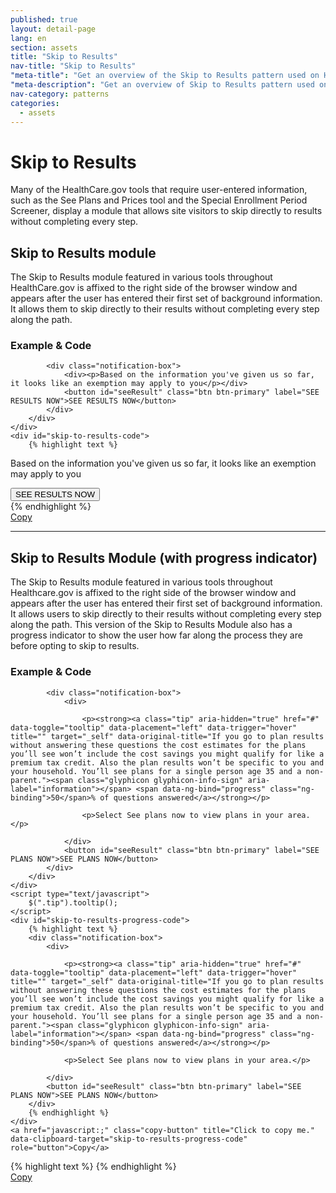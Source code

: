```yaml
---
published: true
layout: detail-page
lang: en
section: assets
title: "Skip to Results"
nav-title: "Skip to Results"
"meta-title": "Get an overview of the Skip to Results pattern used on HealthCare.gov"
"meta-description": "Get an overview of Skip to Results pattern used on HealthCare.gov to allow site visitors to select specific time frames."
nav-category: patterns
categories:
  - assets
---
```


# Skip to Results

<div class="intro">
Many of the HealthCare.gov tools that require user-entered information, such as the See Plans and Prices tool and the Special Enrollment Period Screener, display a module that allows site visitors to skip directly to results without completing every step.
</div>

<div class="hr"></div>

## Skip to Results module 

The Skip to Results module featured in various tools throughout HealthCare.gov is affixed to the right side of the browser window and appears after the user has entered their first set of background information. It allows them to skip directly to their results without completing every step along the path. 

<h3 class="label-opensans">Example &amp; Code</h3>

<div class="code-wrapper">
	<div class="preview">
		<div class="control-group">

			<div class="notification-box">
				<div><p>Based on the information you've given us so far, it looks like an exemption may apply to you</p></div>
				<button id="seeResult" class="btn btn-primary" label="SEE RESULTS NOW">SEE RESULTS NOW</button>
			</div>
		</div>
	</div>
	<div id="skip-to-results-code">
		{% highlight text %}
<div class="notification-box">
	<div>
		<p>Based on the information you've given us so far, it looks like an exemption may apply to you</p>
	</div>
	<button id="seeResult" class="btn btn-primary" label="SEE RESULTS NOW">SEE RESULTS NOW</button>
</div>
		{% endhighlight %}
	</div>
	<a href="javascript:;" class="copy-button" title="Click to copy me." data-clipboard-target="skip-to-results-code" role="button">Copy</a>
</div>

* * *

## Skip to Results Module (with progress indicator)

The Skip to Results module featured in various tools throughout Healthcare.gov is affixed to the right side of the browser window and appears after the user has entered their first set of background information. It allows users to skip directly to their results without completing every step along the path. This version of the Skip to Results Module also has a progress indicator to show the user how far along the process they are before opting to skip to results.

<h3 class="label-opensans">Example &amp; Code</h3>

<div class="code-wrapper">
	<div class="preview">
		<div class="control-group">

			<div class="notification-box">
				<div>

					<p><strong><a class="tip" aria-hidden="true" href="#" data-toggle="tooltip" data-placement="left" data-trigger="hover" title="" target="_self" data-original-title="If you go to plan results without answering these questions the cost estimates for the plans you’ll see won’t include the cost savings you might qualify for like a premium tax credit. Also the plan results won’t be specific to you and your household. You’ll see plans for a single person age 35 and a non-parent."><span class="glyphicon glyphicon-info-sign" aria-label="information"></span> <span data-ng-bind="progress" class="ng-binding">50</span>% of questions answered</a></strong></p>

					<p>Select See plans now to view plans in your area.</p>

				</div>
				<button id="seeResult" class="btn btn-primary" label="SEE PLANS NOW">SEE PLANS NOW</button>
			</div>
		</div>
	</div>
	<script type="text/javascript">
		$(".tip").tooltip();
	</script>
	<div id="skip-to-results-progress-code">
		{% highlight text %}
		<div class="notification-box">
			<div>

				<p><strong><a class="tip" aria-hidden="true" href="#" data-toggle="tooltip" data-placement="left" data-trigger="hover" title="" target="_self" data-original-title="If you go to plan results without answering these questions the cost estimates for the plans you’ll see won’t include the cost savings you might qualify for like a premium tax credit. Also the plan results won’t be specific to you and your household. You’ll see plans for a single person age 35 and a non-parent."><span class="glyphicon glyphicon-info-sign" aria-label="information"></span> <span data-ng-bind="progress" class="ng-binding">50</span>% of questions answered</a></strong></p>

				<p>Select See plans now to view plans in your area.</p>

			</div>
			<button id="seeResult" class="btn btn-primary" label="SEE PLANS NOW">SEE PLANS NOW</button>
		</div>
		{% endhighlight %}
	</div>
	<a href="javascript:;" class="copy-button" title="Click to copy me." data-clipboard-target="skip-to-results-progress-code" role="button">Copy</a>
</div>

<div class="code-wrapper">
	<div id="tooltip-js-code">
{% highlight text %}
<script type="text/javascript">
	$(".tip").tooltip();
</script>
{% endhighlight %}
	</div>
	<a href="javascript:;" class="copy-button" title="Click to copy me." data-clipboard-target="tooltip-js-code" role="button">Copy</a>
</div>
